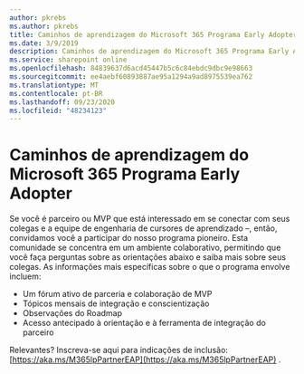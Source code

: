 ```yaml
---
author: pkrebs
ms.author: pkrebs
title: Caminhos de aprendizagem do Microsoft 365 Programa Early Adopter
ms.date: 3/9/2019
description: Caminhos de aprendizagem do Microsoft 365 Programa Early Adopter
ms.service: sharepoint online
ms.openlocfilehash: 84839637d6acd45447b5c6c84ebdc9dbc9e98663
ms.sourcegitcommit: ee4aebf60893887ae95a1294a9ad8975539ea762
ms.translationtype: MT
ms.contentlocale: pt-BR
ms.lasthandoff: 09/23/2020
ms.locfileid: "48234123"
---
```

# <a name="microsoft-365-learning-pathways-early-adopter-program"></a>Caminhos de aprendizagem do Microsoft 365 Programa Early Adopter

Se você é parceiro ou MVP que está interessado em se conectar com seus colegas e a equipe de engenharia de cursores de aprendizado –, então, convidamos você a participar do nosso programa pioneiro. Esta comunidade se concentra em um ambiente colaborativo, permitindo que você faça perguntas sobre as orientações abaixo e saiba mais sobre seus colegas. As informações mais específicas sobre o que o programa envolve incluem:  
- Um fórum ativo de parceria e colaboração de MVP 
- Tópicos mensais de integração e conscientização 
- Observações do Roadmap 
- Acesso antecipado à orientação e à ferramenta de integração do parceiro 

Relevantes? Inscreva-se aqui para indicações de inclusão: [https://aka.ms/M365lpPartnerEAP](https://aka.ms/M365lpPartnerEAP) .   

